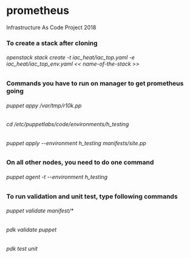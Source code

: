 # prometheus
Infrastructure As Code Project 2018

### To create a stack after cloning
###### openstack stack create -t iac_heat/iac_top.yaml -e iac_heat/iac_top_env.yaml << name-of-the-stack >>

### Commands you have to run on manager to get prometheus going
###### puppet appy /var/tmp/r10k.pp
###### cd /etc/puppetlabs/code/environments/h_testing
###### puppet apply --environment h_testing manifests/site.pp

### On all other nodes, you need to do one command
###### puppet agent -t --environment h_testing

### To run validation and unit test, type following commands
###### puppet validate manifest/*
###### pdk validate puppet
###### pdk test unit

